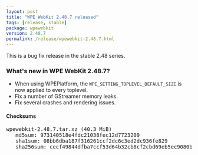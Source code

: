 ```yaml
---
layout: post
title: "WPE WebKit 2.48.7 released"
tags: [release, stable]
package: wpewebkit
version: 2.48.7
permalink: /release/wpewebkit-2.48.7.html
---
```


This is a bug fix release in the stable 2.48 series.

### What's new in WPE WebKit 2.48.7?

- When using WPEPlatform, the `WPE_SETTING_TOPLEVEL_DEFAULT_SIZE` is
  now applied to every toplevel.
- Fix a number of GStreamer memory leaks.
- Fix several crashes and rendering issues.

#### Checksums

<pre>
wpewebkit-2.48.7.tar.xz (40.3 MiB)
   md5sum: 973140518e4fdc21038fec12d7723209
   sha1sum: 08bb6dba187f316261ccf2dc6c3ed2dc936fe829
   sha256sum: cecf49844dfba7ccf53d64b32cb8cf2cbd69eb5ec9080b1c6e52f9d1ee87b690
</pre>
